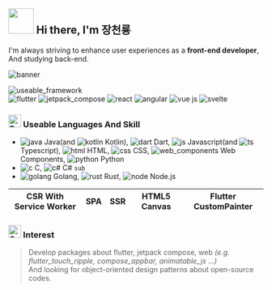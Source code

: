 ## <img src="https://user-images.githubusercontent.com/74038190/213844263-a8897a51-32f4-4b3b-b5c2-e1528b89f6f3.png" width="50px" style="max-width: 100%;"> Hi there, I'm 장천룡
I'm always striving to enhance user experiences as a __front-end developer__, And studying back-end.

![banner](https://github.com/MTtankkeo/MTtankkeo/assets/122026021/f0b7ff43-741e-4d46-9afa-0e3fe24461de)

![useable_framework](https://github.com/MTtankkeo/MTtankkeo/assets/122026021/92c8587c-d3a8-4577-9c7e-33ac02b7f4b1)<br>
![flutter](https://github.com/MTtankkeo/MTtankkeo/assets/122026021/0a387d95-9e84-47c0-8037-ef41b6194f8c)
![jetpack_compose](https://github.com/MTtankkeo/MTtankkeo/assets/122026021/622adf43-6617-48f6-9b96-d229e506698e)
![react](https://github.com/MTtankkeo/MTtankkeo/assets/122026021/81b9585d-4cf9-484c-a221-d72d2bc1c5fd)
![angular](https://github.com/MTtankkeo/MTtankkeo/assets/122026021/f1427c66-774f-4dcd-8e8f-5d4e660f347b)
![vue js](https://github.com/MTtankkeo/MTtankkeo/assets/122026021/ce5252df-60bc-43df-a40c-4c6e69dda3b1)
![svelte](https://github.com/MTtankkeo/MTtankkeo/assets/122026021/57e8e278-114d-4673-8371-b8d999f23964)

### <img src="https://raw.githubusercontent.com/Tarikul-Islam-Anik/Animated-Fluent-Emojis/master/Emojis/Hand%20gestures/Brain.png" alt="Brain" width="25" height="25" /> Useable Languages And Skill
- ![java](https://github.com/MTtankkeo/MTtankkeo/assets/122026021/7c7856a3-2511-4e2a-acf3-4e4fec8b6f36) Java(and ![kotlin](https://github.com/MTtankkeo/MTtankkeo/assets/122026021/e8481ab8-23bd-4d98-ab6b-1f6d2cab201a) Kotlin), ![dart](https://github.com/MTtankkeo/MTtankkeo/assets/122026021/9bafcc19-94d3-4d8f-9c6a-565ef53d5053) Dart, ![js](https://github.com/MTtankkeo/MTtankkeo/assets/122026021/6d617b09-907d-4e8a-9c78-cf690f1aaa40) Javascript(and ![ts](https://github.com/MTtankkeo/MTtankkeo/assets/122026021/74ec3007-de2f-4368-a71a-bbf59c555f9c) Typescript), ![html](https://github.com/MTtankkeo/MTtankkeo/assets/122026021/e646422e-c326-4082-b179-46faa8f5044e) HTML, ![css](https://github.com/MTtankkeo/MTtankkeo/assets/122026021/0300c14d-9429-43ad-8f74-0a2471daeff0) CSS, ![web_components](https://github.com/MTtankkeo/MTtankkeo/assets/122026021/a351e3bc-aed9-450f-a735-17efd60fecd5) Web Components, ![python](https://github.com/MTtankkeo/MTtankkeo/assets/122026021/cce1f9b5-9737-4b22-9668-5a7a45f1f624) Python
- ![c](https://github.com/MTtankkeo/MTtankkeo/assets/122026021/ea3ca71d-c2f3-4926-937f-6db4e21af0a3) C, ![c#](https://github.com/MTtankkeo/MTtankkeo/assets/122026021/2cb508d4-d8f4-4603-aae2-5285f89f5ece) C# `sub`
- ![golang](https://github.com/MTtankkeo/MTtankkeo/assets/122026021/2ffa8bba-5fe8-42bf-8aa9-237206e58103) Golang, ![rust](https://github.com/MTtankkeo/MTtankkeo/assets/122026021/9393278f-c0e0-4270-a20f-24b0a7352a74) Rust, ![node](https://github.com/MTtankkeo/MTtankkeo/assets/122026021/28fdfe01-b256-4784-9ba7-2791660ad23f) Node.js

<table>
  <thead>
    <tr>
      <th>CSR With Service Worker</th>
      <th>SPA</th>
      <th>SSR</th>
      <th>HTML5 Canvas</th>
      <th>Flutter CustomPainter</th>
    </tr>
  </tbody>
</table>

### <img src="https://raw.githubusercontent.com/Tarikul-Islam-Anik/Animated-Fluent-Emojis/master/Emojis/Smilies/Smiling%20Face%20with%20Heart-Eyes.png" alt="Smiling Face with Heart-Eyes" width="25" height="25" /> Interest
> Develop packages about flutter, jetpack compose, web _(e.g. flutter_touch_ripple, compose_appbar, animatable_js ...)_<br>
> And looking for object-oriented design patterns about open-source codes.
